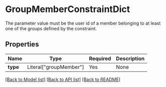 # GroupMemberConstraintDict

The parameter value must be the user id of a member belonging to at least one of the groups defined by the constraint.


## Properties
| Name | Type | Required | Description |
| ------------ | ------------- | ------------- | ------------- |
**type** | Literal["groupMember"] | Yes | None |


[[Back to Model list]](../../../README.md#models-v2-link) [[Back to API list]](../../README.md#documentation-for-api-endpoints) [[Back to README]](../../README.md)
